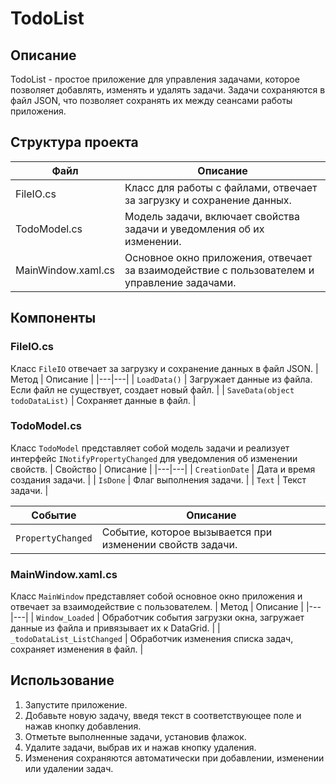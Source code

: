 # TodoList

## Описание
TodoList - простое приложение для управления задачами, которое позволяет добавлять, изменять и удалять задачи. Задачи сохраняются в файл JSON, что позволяет сохранять их между сеансами работы приложения.

## Структура проекта
   Файл | Описание |
 |---|---|
 | FileIO.cs | Класс для работы с файлами, отвечает за загрузку и сохранение данных. |
 | TodoModel.cs | Модель задачи, включает свойства задачи и уведомления об их изменении. |
 | MainWindow.xaml.cs | Основное окно приложения, отвечает за взаимодействие с пользователем и управление задачами. |

## Компоненты

### FileIO.cs
Класс `FileIO` отвечает за загрузку и сохранение данных в файл JSON.
 | Метод | Описание |
 |---|---|
 | `LoadData()` | Загружает данные из файла. Если файл не существует, создает новый файл. |
 | `SaveData(object todoDataList)` | Сохраняет данные в файл. |

### TodoModel.cs
Класс `TodoModel` представляет собой модель задачи и реализует интерфейс `INotifyPropertyChanged` для уведомления об изменении свойств.
 | Свойство | Описание |
 |---|---|
 | `CreationDate` | Дата и время создания задачи. |
 | `IsDone` | Флаг выполнения задачи. |
 | `Text` | Текст задачи. |

 | Событие | Описание |
 |---|---|
 | `PropertyChanged` | Событие, которое вызывается при изменении свойств задачи. |

### MainWindow.xaml.cs
Класс `MainWindow` представляет собой основное окно приложения и отвечает за взаимодействие с пользователем.
 | Метод | Описание |
 |---|---|
 | `Window_Loaded` | Обработчик события загрузки окна, загружает данные из файла и привязывает их к DataGrid. |
 | `_todoDataList_ListChanged` | Обработчик изменения списка задач, сохраняет изменения в файл. |

## Использование
1. Запустите приложение.
2. Добавьте новую задачу, введя текст в соответствующее поле и нажав кнопку добавления.
3. Отметьте выполненные задачи, установив флажок.
4. Удалите задачи, выбрав их и нажав кнопку удаления.
5. Изменения сохраняются автоматически при добавлении, изменении или удалении задач.

